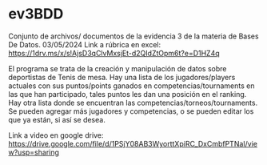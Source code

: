 # ev3BDD
Conjunto de archivos/ documentos de la evidencia 3 de la materia de Bases De Datos. 03/05/2024
Link a rúbrica en excel: https://1drv.ms/x/s!AjsD3qClvMxsjEt-d2QIdZtOpm6t?e=D1HZ4q

El programa se trata de la creación y manipulación de datos sobre deportistas de Tenis de mesa.
Hay una lista de los jugadores/players actuales con sus puntos/points ganados en competencias/tournaments en las que han participado, tales puntos les dan una posición en el ranking.
Hay otra lista donde se encuentran las competencias/torneos/tournaments.
Se pueden agregar más jugadores y competencias, o se pueden editar los que ya están, si así se desea.

Link a video en google drive: https://drive.google.com/file/d/1PSjY08AB3WyorttXpiRC_DxCmbfPTNaI/view?usp=sharing
